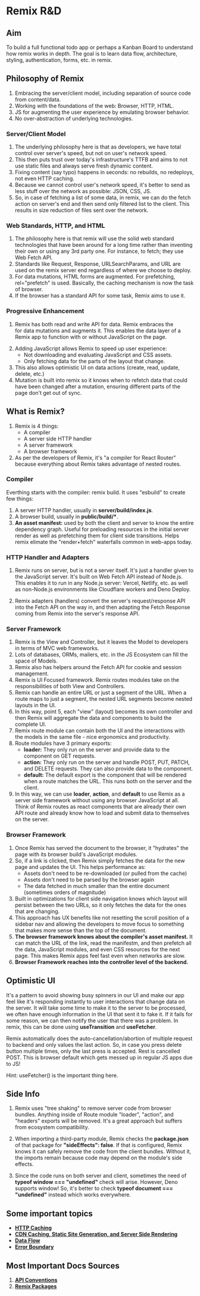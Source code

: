 # Remix R&D

## Aim

To build a full functional todo app or perhaps a Kanban Board to understand how remix works in depth. The goal is to learn data flow, architecture, styling, authentication, forms, etc. in remix.

## Philosophy of Remix

1. Embracing the server/client model, including separation of source code from content/data.
2. Working with the foundations of the web: Browser, HTTP, HTML.
3. JS for augmenting the user experience by emulating browser behavior.
4. No over-abstraction of underlying technologies.

### Server/Client Model

1. The underlying philosophy here is that as developers, we have total control over server's speed, but not on user's network speed.
2. This then puts trust over today's infrastructure's TTFB and aims to not use static files and always serve fresh dynamic content.
3. Fixing content (say typo) happens in seconds: no rebuilds, no redeploys, not even HTTP caching.
4. Because we cannot control user's network speed, it's better to send as less stuff over the network as possible: JSON, CSS, JS.
5. So, in case of fetching a list of some data, in remix, we can do the fetch action on server's end and then send only filtered list to the client. This results in size reduction of files sent over the network.

### Web Standards, HTTP, and HTML

1. The philosophy here is that remix will use the solid web standard technologies that have been around for a long time rather than inventing their own or using any 3rd party one. For instance, to fetch; they use Web Fetch API.
2. Standards like Request, Response, URLSearchParams, and URL are used on the remix server end regardless of where we choose to deploy.
3. For data mutations, HTML forms are augmented. For prefetching, rel="prefetch" is used. Basically, the caching mechanism is now the task of browser.
4. If the browser has a standard API for some task, Remix aims to use it.

### Progressive Enhancement

1. Remix has both read and write API for data. Remix embraces the <form> for data mutations and augments it. This enables the data layer of a Remix app to function with or without JavaScript on the page.
2. Adding JavaScript allows Remix to speed up user experience:
   - Not downloading and evaluating JavaScript and CSS assets.
   - Only fetching data for the parts of the layout that change.
3. This also allows optimistic UI on data actions (create, read, update, delete, etc.)
4. Mutation is built into remix so it knows when to refetch data that could have been changed after a mutation, ensuring different parts of the page don't get out of sync.

## What is Remix?

1. Remix is 4 things:
   - A compiler
   - A server side HTTP handler
   - A server framework
   - A browser framework
2. As per the developers of Remix, it's "a compiler for React Router" because everything about Remix takes advantage of nested routes.

### Compiler

Everthing starts with the compiler: remix build. It uses "esbuild" to create few things:

1. A server HTTP handler, usually in **server/build/index.js**.
2. A browser build, usually in **public/build/\***.
3. **An asset manifest:** used by both the client and server to know the entire dependency graph. Useful for preloading resources in the initial server render as well as prefetching them for client side transitions. Helps remix elimate the "render+fetch" waterfalls common in web-apps today.

### HTTP Handler and Adapters

1. Remix runs on server, but is not a server itself. It's just a handler given to the JavaScript server. It's built on Web Fetch API instead of Node.js. This enables it to run in any Node.js server: Vercel, Netlify, etc. as well as non-Node.js environments like Cloudflare workers and Deno Deploy.

2. Remix adapters (handlers) convert the server's request/response API into the Fetch API on the way in, and then adapting the Fetch Response coming from Remix into the server's response API.

### Server Framework

1. Remix is the View and Controller, but it leaves the Model to developers in terms of MVC web frameworks.
2. Lots of databases, ORMs, mailers, etc. in the JS Ecosystem can fill the space of Models.
3. Remix also has helpers around the Fetch API for cookie and session management.
4. Remix is UI Focused framework. Remix routes modules take on the responsibilities of both View and Controllers.
5. Remix can handle an entire URL or just a segment of the URL. When a route maps to just a segment, the nested URL segments become nested layouts in the UI.
6. In this way, point 5, each "view" (layout) becomes its own controller and then Remix will aggregate the data and components to build the complete UI.
7. Remix route module can contain both the UI and the interactions with the models in the same file - nice ergonomics and productivity.
8. Route modules have 3 primary exports:
   - **loader:** They only run on the server and provide data to the component on GET requests.
   - **action:** They only run on the server and handle POST, PUT, PATCH, and DELETE requests. They can also provide data to the component.
   - **default:** The default export is the component that will be rendered when a route matches the URL. This runs both on the server and the client.
9. In this way, we can use **loader**, **action**, and **default** to use Remix as a server side framework without using any browser JavaScript at all. Think of Remix routes as react components that are already their own API route and already know how to load and submit data to themselves on the server.

### Browser Framework

1. Once Remix has served the document to the browser, it "hydrates" the page with its browser build's JavaScript modules.
2. So, if a link is clicked, then Remix simply fetches the data for the new page and updates the UI. This helps performance as:
   - Assets don't need to be re-downloaded (or pulled from the cache)
   - Assets don't need to be parsed by the browser again
   - The data fetched in much smaller than the entire document (sometimes orders of magnitude)
3. Built in optimizations for client side navigation knows which layout will persist between the two URLs, so it only fetches the data for the ones that are changing.
4. This approach has UX benefits like not resetting the scroll position of a sidebar nav and allowing the developers to move focus to something that makes more sense than the top of the document.
5. **The browser framework knows about the compiler's asset manifest.** It can match the URL of the link, read the manifestm, and then prefetch all the data, JavaScript modules, and even CSS resources for the next page. This makes Remix apps feel fast even when networks are slow.
6. **Browser Framework reaches into the controller level of the backend.**

## Optimistic UI

It's a pattern to avoid showing busy spinners in our UI and make our app feel like it's responding instantly to user interactions that change data on the server. It will take some time to make it to the server to be processed, we often have enough information in the UI that sent it to fake it. If it fails for some reason, we can then notify the user that there was a problem. In remix, this can be done using **useTransition** and **useFetcher**.

Remix automatically does the auto-cancellation/abortion of multiple request to backend and only values the last action. So, in case you press delete button multiple times, only the last press is accepted. Rest is cancelled POST. This is browser default which gets messed up in regular JS apps due to JS!

Hint: useFetcher() is the important thing here.

## Side Info

1. Remix uses "tree shaking" to remove server code from browser bundles. Anything inside of Route module "loader", "action", and "headers" exports will be removed. It's a great approach but suffers from ecosystem compatibility.

2. When importing a third-party module, Remix checks the **package.json** of that package for **"sideEffects": false**. If that is configured, Remix knows it can safely remove the code from the client bundles. Without it, the imports remain because code may depend on the module's side effects.

3. Since the code runs on both server and client, sometimes the need of **typeof window === "undefined"** check will arise. However, Deno supports window! So, it's better to check **typeof document === "undefined"** instead which works everywhere.

## Some important topics

- **[HTTP Caching](./read-me-docs/1-http-caching.md)**
- **[CDN Caching, Static Site Generation, and Server Side Rendering](./read-me-docs/2-cdn-ssg-ssr.md)**
- **[Data Flow](./read-me-docs/3-data-flow.md)**
- **[Error Boundary](./read-me-docs/4-error-boundary.md)**

## Most Important Docs Sources

1. **[API Conventions](https://remix.run/docs/en/v1/api/conventions)**
1. **[Remix Packages](https://remix.run/docs/en/v1/api/remix)**
